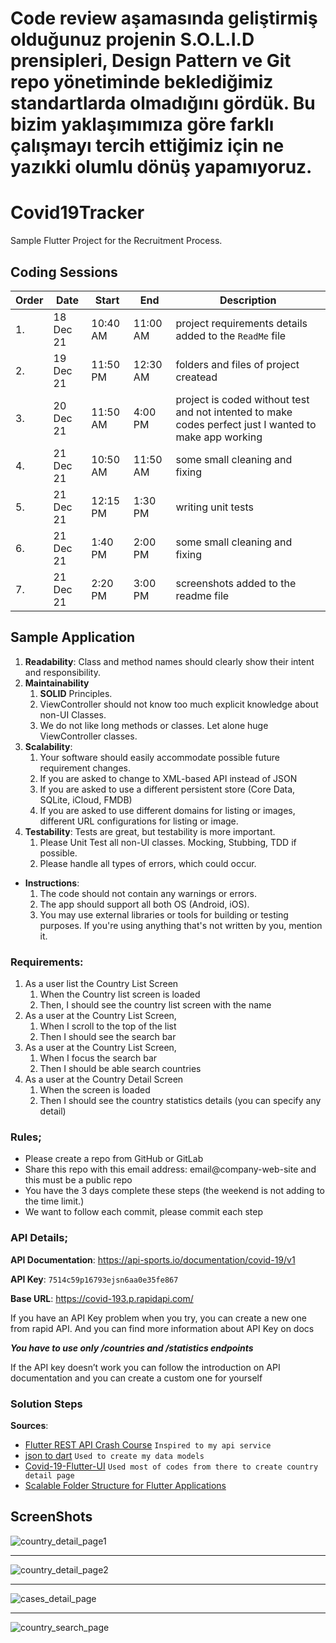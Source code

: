 # Code review aşamasında geliştirmiş olduğunuz projenin S.O.L.I.D prensipleri, Design Pattern ve Git repo yönetiminde beklediğimiz standartlarda olmadığını gördük. Bu bizim yaklaşımımıza göre farklı çalışmayı tercih ettiğimiz için ne yazıkki olumlu dönüş yapamıyoruz.

# Covid19Tracker

Sample Flutter Project for the Recruitment Process.

## Coding Sessions

| Order | Date      | Start    | End      | Description                                                                                            |
| ----- | --------- | -------- | -------- | ------------------------------------------------------------------------------------------------------ |
| 1.    | 18 Dec 21 | 10:40 AM | 11:00 AM | project requirements details added to the `ReadMe` file                                                |
| 2.    | 19 Dec 21 | 11:50 PM | 12:30 AM | folders and files of project createad                                                                  |
| 3.    | 20 Dec 21 | 11:50 AM | 4:00 PM  | project is coded without test and not intented to make codes perfect just I wanted to make app working |
| 4.    | 21 Dec 21 | 10:50 AM | 11:50 AM | some small cleaning and fixing                                                                         |
| 5.    | 21 Dec 21 | 12:15 PM | 1:30 PM  | writing unit tests                                                                                     |
| 6.    | 21 Dec 21 | 1:40 PM  | 2:00 PM  | some small cleaning and fixing                                                                         |
| 7.    | 21 Dec 21 | 2:20 PM  | 3:00 PM  | screenshots added to the readme file                                                                   |

## Sample Application

1. **Readability**: Class and method names should clearly show their intent and responsibility.
2. **Maintainability**
   1. **SOLID** Principles.
   2. ViewController should not know too much explicit knowledge about non-UI Classes.
   3. We do not like long methods or classes. Let alone huge ViewController classes.
3. **Scalability**:
   1. Your software should easily accommodate possible future requirement changes.
   2. If you are asked to change to XML-based API instead of JSON
   3. If you are asked to use a different persistent store (Core Data, SQLite, iCloud, FMDB) 
   4. If you are asked to use different domains for listing or images, different URL configurations for listing or image.
4. **Testability**: Tests are great, but testability is more important.
   1. Please Unit Test all non-UI classes. Mocking, Stubbing, TDD if possible.
   2. Please handle all types of errors, which could occur.

- **Instructions**:
  1. The code should not contain any warnings or errors.
  2. The app should support all both OS (Android, iOS).
  3. You may use external libraries or tools for building or testing purposes. If you're using anything that's not written by you, mention it.

### Requirements:

1. As a user list the Country List Screen
   1. When the Country list screen is loaded
   2. Then, I should see the country list screen with the name
2. As a user at the Country List Screen,
   1. When I scroll to the top of the list
   2. Then I should see the search bar
3. As a user at the Country List Screen,
   1. When I focus the search bar
   2. Then I should be able search countries
4. As a user at the Country Detail Screen
   1. When the screen is loaded
   2. Then I should see the country statistics details (you can specify any detail)

### Rules;

- Please create a repo from GitHub or GitLab
- Share this repo with this email address: email@company-web-site and this must be a public repo
- You have the 3 days complete these steps (the weekend is not adding to the time limit.)
- We want to follow each commit, please commit each step

### API Details;

**API Documentation**: https://api-sports.io/documentation/covid-19/v1

**API Key**: `7514c59p16793ejsn6aa0e35fe867`

**Base URL**: https://covid-193.p.rapidapi.com/

If you have an API Key problem when you try, you can create a new one from rapid API. And you can find more information about API Key on docs

**_You have to use only /countries and /statistics endpoints_**

If the API key doesn’t work you can follow the introduction on API documentation and you can create a custom one for yourself

### Solution Steps

**Sources**:

- [Flutter REST API Crash Course](https://courses.codewithandrea.com/p/flutter-rest-api-course-build-a-coronavirus-tracking-app) `Inspired to my api service`
- [json to dart](https://javiercbk.github.io/json_to_dart/) `Used to create my data models`
- [Covid-19-Flutter-UI](https://github.com/abuanwar072/Covid-19-Flutter-UI) `Used most of codes from there to create country detail page`
- [Scalable Folder Structure for Flutter Applications](https://medium.com/flutter-community/scalable-folder-structure-for-flutter-applications-183746bdc320)

## ScreenShots

![country_detail_page1](./screenshots/country_detail_page1.png)

---

![country_detail_page2](./screenshots/country_detail_page2.png)

---

![cases_detail_page](./screenshots/cases_detail_page.png)

---

![country_search_page](./screenshots/country_search_page.png)
